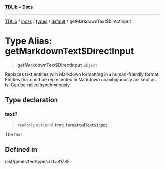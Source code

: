 [**TDLib**](../../../../../../README.md) • **Docs**

***

[TDLib](../../../../../../modules.md) / [index](../../../../../README.md) / [types](../../../README.md) / [default](../README.md) / getMarkdownText$DirectInput

# Type Alias: getMarkdownText$DirectInput

> **getMarkdownText$DirectInput**: `object`

Replaces text entities with Markdown formatting in a human-friendly format. Entities that can't be represented in Markdown unambiguously are kept as is. Can be called synchronously

## Type declaration

### text?

> `readonly` `optional` **text**: [`formattedText$Input`](formattedText$Input-1.md)

The text

## Defined in

dist/generated/types.d.ts:81785
